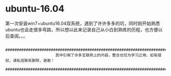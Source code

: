 # ubuntu-16.04
第一次安装win7+ubuntu16.04双系统，遇到了许许多多的坑，同时刚开始熟悉ubuntu也会走很多弯路，所以想以此来记录自己从小白到熟练的历程，也方便以后查阅。。。





                          ##########################################################################
                          其中引用了许多互联网上的内容，整合也仅为学习之用，如有侵权，请私信联系删除，谢谢！
                          ##########################################################################
